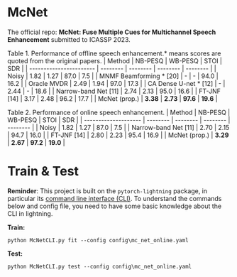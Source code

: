 # McNet
The official repo: **McNet: Fuse Multiple Cues for Multichannel Speech Enhancement** submitted to ICASSP 2023.

Table 1. Performance of offline speech enhancement.* means scores are quoted from the original papers.
| Method                  | NB-PESQ  | WB-PESQ  | STOI     | SDR      |
| ----------------------- | -------- | -------- | -------- | -------- |
| Noisy                   | 1.82     | 1.27     | 87.0     | 7.5      |
| MNMF Beamforming * [20] | -        | -        | 94.0     | 16.2     |
| Oracle MVDR             | 2.49     | 1.94     | 97.0     | 17.3     |
| CA Dense U-net * [12]   | -        | 2.44     | -        | 18.6     |
| Narrow-band Net [11]    | 2.74     | 2.13     | 95.0     | 16.6     |
| FT-JNF [14]             | 3.17     | 2.48     | 96.2     | 17.7     |
| McNet (prop.)           | **3.38** | **2.73** | **97.6** | **19.6** | 


Table 2. Performance of online speech enhancement.
| Method               | NB-PESQ  | WB-PESQ  | STOI     | SDR      |
| -------------------- | -------- | -------- | -------- | -------- |
| Noisy                | 1.82     | 1.27     | 87.0     | 7.5      |
| Narrow-band Net [11] | 2.70     | 2.15     | 94.7     | 16.0     |
| FT-JNF [14]          | 2.80     | 2.23     | 95.4     | 16.9     |
| McNet (prop.)        | **3.29** | **2.67** | **97.2** | **19.0** | 

# Train & Test
**Reminder**: This project is built on the `pytorch-lightning` package, in particular its [command line interface (CLI)](https://pytorch-lightning.readthedocs.io/en/latest/cli/lightning_cli_intermediate.html). To understand the commands below and config file, you need to have some basic knowledge about the CLI in lightning.


**Train:**
```
python McNetCLI.py fit --config config\mc_net_online.yaml
```

**Test:**
```
python McNetCLI.py test --config config\mc_net_online.yaml
```

